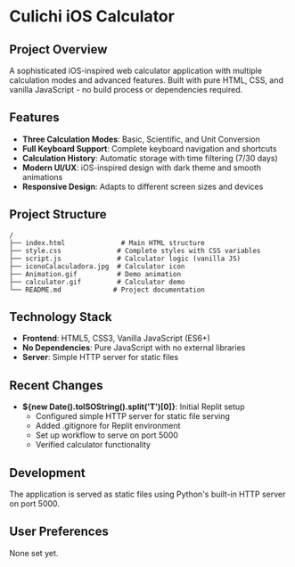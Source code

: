 # Culichi iOS Calculator

## Project Overview
A sophisticated iOS-inspired web calculator application with multiple calculation modes and advanced features. Built with pure HTML, CSS, and vanilla JavaScript - no build process or dependencies required.

## Features
- **Three Calculation Modes**: Basic, Scientific, and Unit Conversion
- **Full Keyboard Support**: Complete keyboard navigation and shortcuts
- **Calculation History**: Automatic storage with time filtering (7/30 days)
- **Modern UI/UX**: iOS-inspired design with dark theme and smooth animations
- **Responsive Design**: Adapts to different screen sizes and devices

## Project Structure
```
/
├── index.html              # Main HTML structure
├── style.css              # Complete styles with CSS variables
├── script.js              # Calculator logic (vanilla JS)
├── iconoCalaculadora.jpg  # Calculator icon
├── Animation.gif          # Demo animation
├── calculator.gif         # Calculator demo
└── README.md             # Project documentation
```

## Technology Stack
- **Frontend**: HTML5, CSS3, Vanilla JavaScript (ES6+)
- **No Dependencies**: Pure JavaScript with no external libraries
- **Server**: Simple HTTP server for static files

## Recent Changes
- **${new Date().toISOString().split('T')[0]}**: Initial Replit setup
  - Configured simple HTTP server for static file serving
  - Added .gitignore for Replit environment
  - Set up workflow to serve on port 5000
  - Verified calculator functionality

## Development
The application is served as static files using Python's built-in HTTP server on port 5000.

## User Preferences
None set yet.
